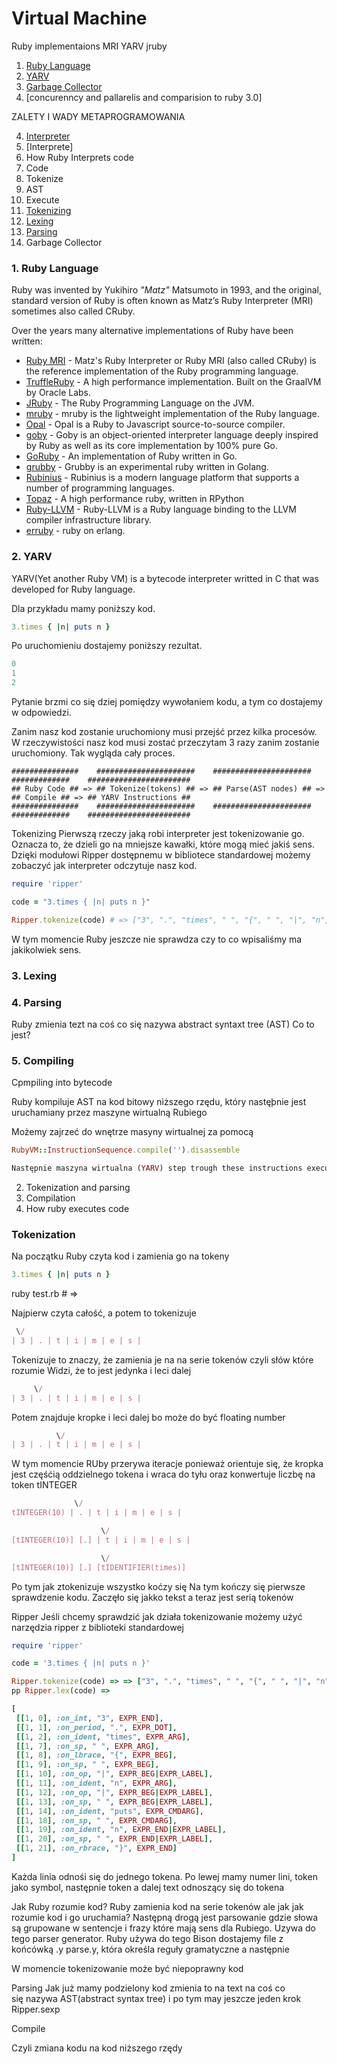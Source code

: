 # Virtual Machine
Ruby implementaions MRI YARV jruby
1. [Ruby Language](#rubyLanguage)
2. [YARV](#yarv)
3. [Garbage Collector](#gc)
4. [concurenncy and pallarelis and comparision to ruby 3.0]

ZALETY I WADY METAPROGRAMOWANIA

4. [Interpreter](#interpreter)
5. [Interprete]
6. How Ruby Interprets code
  1. Code
  2. Tokenize
  3. AST
  4. Execute 
7. [Tokenizing](#tokenizing)
8. [Lexing](#lexing)
9. [Parsing](#parsing)
10. Garbage Collector

### <a name="rubyLanguage">1. Ruby Language</a>
Ruby was invented by Yukihiro _"Matz"_ Matsumoto in 1993, and the original, standard version of Ruby is often known as Matz’s Ruby Interpreter (MRI) sometimes also called CRuby.

Over the years many alternative implementations of Ruby have been written:

* [Ruby MRI](https://github.com/ruby/ruby) - Matz's Ruby Interpreter or Ruby MRI (also called CRuby) is the reference implementation of the Ruby programming language.
* [TruffleRuby](https://github.com/oracle/truffleruby) - A high performance implementation. Built on the GraalVM by Oracle Labs.
* [JRuby](https://github.com/jruby/jruby) - The Ruby Programming Language on the JVM.
* [mruby](https://github.com/mruby/mruby) - mruby is the lightweight implementation of the Ruby language.
* [Opal](https://github.com/opal/opal#readme) - Opal is a Ruby to Javascript source-to-source compiler.
* [goby](https://github.com/goby-lang/goby) - Goby is an object-oriented interpreter language deeply inspired by Ruby as well as its core implementation by 100% pure Go.
* [GoRuby](https://github.com/goruby/goruby) - An implementation of Ruby written in Go.
* [grubby](https://github.com/grubby/grubby) - Grubby is an experimental ruby written in Golang.
* [Rubinius](https://github.com/rubinius/rubinius) - Rubinius is a modern language platform that supports a number of programming languages.
* [Topaz](https://github.com/topazproject/topaz) - A high performance ruby, written in RPython
* [Ruby-LLVM](https://github.com/ruby-llvm/ruby-llvm) - Ruby-LLVM is a Ruby language binding to the LLVM compiler infrastructure library.
* [erruby](https://github.com/johnlinvc/erruby) - ruby on erlang.

### <a name="yarv">2. YARV</a>
YARV(Yet another Ruby VM) is a bytecode interpreter writted in C that was developed for Ruby language.

Dla przykładu mamy poniższy kod.
``` Ruby
3.times { |n| puts n }
```

Po uruchomieniu dostajemy poniższy rezultat.
``` Ruby
0
1
2
```

Pytanie brzmi co się dziej pomiędzy wywołaniem kodu, a tym co dostajemy w odpowiedzi.

Zanim nasz kod zostanie uruchomiony musi przejść przez kilka procesów. W rzeczywistości nasz kod musi zostać przeczytam 3 razy zanim zostanie uruchomiony. Tak wygląda cały proces.

```
###############    ######################    ######################    #############    #######################
## Ruby Code ## => ## Tokenize(tokens) ## => ## Parse(AST nodes) ## => ## Compile ## => ## YARV Instructions ##
###############    ######################    ######################    #############    #######################
```

Tokenizing
Pierwszą rzeczy jaką robi interpreter jest tokenizowanie go. Oznacza to, że dzieli go na mniejsze kawałki, które mogą mieć jakiś sens. Dzięki modułowi Ripper dostępnemu w bibliotece standardowej możemy zobaczyć jak interpreter odczytuje nasz kod.

``` Ruby
require 'ripper'

code = "3.times { |n| puts n }"

Ripper.tokenize(code) # => ["3", ".", "times", " ", "{", " ", "|", "n", "|", " ", "puts", " ", "n", " ", "}"] 
```

W tym momencie Ruby jeszcze nie sprawdza czy to co wpisaliśmy ma jakikolwiek sens.


### <a name="#">3. Lexing</a>
### <a name="parsing">4. Parsing</a>
Ruby zmienia tezt na coś co się nazywa abstract syntaxt tree (AST) Co to jest?

### <a name="parsing">5. Compiling</a>
Cpmpiling into bytecode

Ruby kompiluje AST na kod bitowy niższego rzędu, który nastęþnie jest uruchamiany przez maszyne wirtualną Rubiego

Możemy zajrzeć do wnętrze masyny wirtualnej za pomocą
``` Ruby
RubyVM::InstructionSequence.compile('').disassemble

Następnie maszyna wirtualna (YARV) step trough these instructions executes them
```

2. Tokenization and parsing
3. Compilation
4. How ruby executes code


### Tokenization

Na początku Ruby czyta kod i zamienia go na tokeny

``` Ruby
3.times { |n| puts n } 
```

ruby test.rb # =>

Najpierw czyta całość, a potem to tokenizuje
``` Ruby
 \/
| 3 | . | t | i | m | e | s |
```

Tokenizuje to znaczy, że zamienia je na na serie tokenów czyli słów które rozumie
Widzi, że to jest jedynka i leci dalej


``` Ruby
     \/
| 3 | . | t | i | m | e | s |
```


Potem znajduje kropke i leci dalej bo może do być floating number

``` Ruby
          \/
| 3 | . | t | i | m | e | s |
```

W tym momencie RUby przerywa iteracje ponieważ orientuje się, że kropka jest częśćią oddzielnego tokena i wraca do tyłu oraz konwertuje liczbę na token tINTEGER


``` Ruby
              \/
tINTEGER(10) | . | t | i | m | e | s |
```

``` Ruby
                    \/
[tINTEGER(10)] [.] | t | i | m | e | s |
```
``` Ruby
                    \/
[tINTEGER(10)] [.] [tIDENTIFIER(times)]
```
Po tym jak ztokenizuje wszystko koćzy się Na tym kończy się pierwsze sprawdzenie kodu. Zaczęło się jakko tekst a teraz jest serią tokenów

Ripper
Jeśli chcemy sprawdzić jak działa tokenizowanie możemy użyć narzędzia ripper z biblioteki standardowej

``` Ruby
require 'ripper'

code = '3.times { |n| puts n }'

Ripper.tokenize(code) => => ["3", ".", "times", " ", "{", " ", "|", "n", "|", " ", "puts", " ", "n", " ", "}"] 
pp Ripper.lex(code) => 

[
 [[1, 0], :on_int, "3", EXPR_END],
 [[1, 1], :on_period, ".", EXPR_DOT],
 [[1, 2], :on_ident, "times", EXPR_ARG],
 [[1, 7], :on_sp, " ", EXPR_ARG],
 [[1, 8], :on_lbrace, "{", EXPR_BEG],
 [[1, 9], :on_sp, " ", EXPR_BEG],
 [[1, 10], :on_op, "|", EXPR_BEG|EXPR_LABEL],
 [[1, 11], :on_ident, "n", EXPR_ARG],
 [[1, 12], :on_op, "|", EXPR_BEG|EXPR_LABEL],
 [[1, 13], :on_sp, " ", EXPR_BEG|EXPR_LABEL],
 [[1, 14], :on_ident, "puts", EXPR_CMDARG],
 [[1, 18], :on_sp, " ", EXPR_CMDARG],
 [[1, 19], :on_ident, "n", EXPR_END|EXPR_LABEL],
 [[1, 20], :on_sp, " ", EXPR_END|EXPR_LABEL],
 [[1, 21], :on_rbrace, "}", EXPR_END]
]
```

Każda linia odnośi się do jednego tokena. Po lewej mamy numer lini, token jako symbol, następnie token a dalej text odnoszący się do tokena

Jak Ruby rozumie kod?
Ruby zamienia kod na serie tokenów ale jak jak rozumie kod i go uruchamia? Następną drogą jest parsowanie gdzie słowa są grupowane w sentencje i frazy które mają sens dla Rubiego. Uzywa do tego parser generator. Ruby używa do tego Bison dostajemy file z końcówką .y parse.y, która określa reguły gramatyczne a następnie 

W momencie tokenizowanie może być niepoprawny kod

Parsing
Jak już mamy podzielony kod zmienia to na text na coś co się nazywa AST(abstract syntax tree) i po tym may jeszcze jeden krok
Ripper.sexp

Compile

Czyli zmiana kodu na kod niższego rzędy

